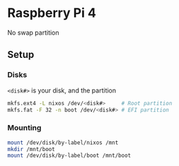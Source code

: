 # Raspberry Pi 4

No swap partition

## Setup

### Disks

`<disk#>` is your disk, and the partition

```sh
mkfs.ext4 -L nixos /dev/<disk#>     # Root partition
mkfs.fat -F 32 -n boot /dev/<disk#> # EFI partition
```

### Mounting

```sh
mount /dev/disk/by-label/nixos /mnt
mkdir /mnt/boot
mount /dev/disk/by-label/boot /mnt/boot
```

